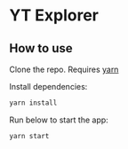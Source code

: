 # YT Explorer

## How to use

Clone the repo. Requires [yarn](https://classic.yarnpkg.com/en/docs/install)


Install dependencies:
```sh
yarn install
```

Run below to start the app:

```sh
yarn start
```
